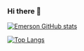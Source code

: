 ### Hi there 👋

[![Emerson GitHub stats](https://github-readme-stats.vercel.app/api?username=emerson-develcode)](https://github.com/adeo/lm-instala-core)

[![Top Langs](https://github-readme-stats.vercel.app/api/top-langs/?username=emerson-develcode)](https://github.com/adeo/lm-instala-core)
